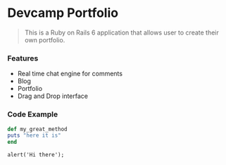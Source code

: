# Devcamp Portfolio

> This is a Ruby on Rails 6 application that allows user to create their own portfolio.

### Features

- Real time chat engine for comments
- Blog
- Portfolio
- Drag and Drop interface

### Code Example

```ruby
def my_great_method
puts "here it is"
end 
```

```javascipt
alert('Hi there');
```